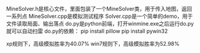 MineSolver.h是核心文件，里面包装了一个MineSolver类，用于传入地图，返回一系列点
MineSolver.cpp是模拟测试程序
Solver.cpp是一个简单的demo，用于文件读取局面、输出落点
do.py是python前端，打开winmine.exe之后运行do.py就可以自动扫雷
do.py的依赖：
pip install pillow
pip install pywin32

xp规则下，高级模拟胜率为40.07%
win7规则下，高级模拟胜率为52.98%